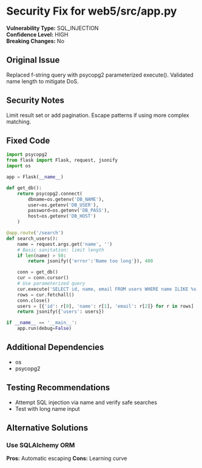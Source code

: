# Security Fix for web5/src/app.py

**Vulnerability Type:** SQL_INJECTION  
**Confidence Level:** HIGH  
**Breaking Changes:** No

## Original Issue
Replaced f-string query with psycopg2 parameterized execute(). Validated name length to mitigate DoS.

## Security Notes
Limit result set or add pagination. Escape patterns if using more complex matching.

## Fixed Code
```py
import psycopg2
from flask import Flask, request, jsonify
import os

app = Flask(__name__)

def get_db():
    return psycopg2.connect(
        dbname=os.getenv('DB_NAME'),
        user=os.getenv('DB_USER'),
        password=os.getenv('DB_PASS'),
        host=os.getenv('DB_HOST')
    )

@app.route('/search')
def search_users():
    name = request.args.get('name', '')
    # Basic sanitation: limit length
    if len(name) > 50:
        return jsonify({'error':'Name too long'}), 400

    conn = get_db()
    cur = conn.cursor()
    # Use parameterized query
    cur.execute('SELECT id, name, email FROM users WHERE name ILIKE %s', ('%' + name + '%',))
    rows = cur.fetchall()
    conn.close()
    users = [{'id': r[0], 'name': r[1], 'email': r[2]} for r in rows]
    return jsonify({'users': users})

if __name__ == '__main__':
    app.run(debug=False)

```

## Additional Dependencies
- os
- psycopg2

## Testing Recommendations
- Attempt SQL injection via name and verify safe searches
- Test with long name input

## Alternative Solutions

### Use SQLAlchemy ORM
**Pros:** Automatic escaping
**Cons:** Learning curve

